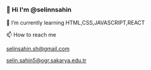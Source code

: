 ### 👋 Hi I'm @selinnsahin


🌱 I’m currently learning HTML,CSS,JAVASCRIPT,REACT

📫 How to reach me 

selinsahin.sh@gmail.com

selin.sahin5@ogr.sakarya.edu.tr


<!--
**selinsahinn/selinsahinn** is a ✨ _special_ ✨ repository because its `README.md` (this file) appears on your GitHub profile.

Here are some ideas to get you started:


